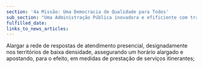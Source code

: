 ```yaml
---
section: '4a Missão: Uma Democracia de Qualidade para Todos'
sub_section: "Uma Administração Pública inovadora e efificiente com trabalhadores motivados"
fulfilled_date:
links_to_news_articles:
---
```


Alargar a rede de respostas de atendimento presencial, designadamente nos territórios de baixa densidade, assegurando um horário alargado e apostando, para o efeito, em medidas de prestação de serviços itinerantes;